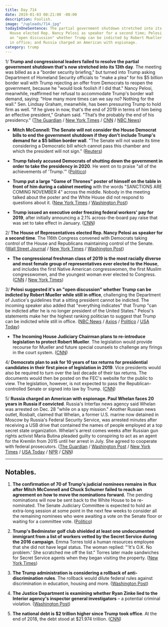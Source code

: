 ```yaml
---
title: Day 714
date: 2019-01-03 08:21:00 -08:00
description: Foolish.
image: "/uploads/714.jpg"
todayInOneSentence: The partial government shutdown stretched into its 13th day; the
  House elected Rep. Nancy Pelosi as speaker for a second time; Pelosi suggested it's
  an "open discussion" whether Trump can be indicted by Robert Mueller while still
  in office; and Russia charged an American with espionage.
category: trump
---
```


1/ **Trump and congressional leaders failed to resolve the partial government shutdown that's now stretched into its 13th day**. The meeting was billed as a a "border security briefing," but turned into Trump asking Department of Homeland Security officials to "make a plea" for his $5 billion border wall with Trump rejecting an offer from Democrats to reopen the government, because he "would look foolish if I did that." Nancy Pelosi, meanwhile, reaffirmed her refusal to accommodate Trump's border wall demand, saying: "How many more times can we say no? Nothing for the wall." Sen. Lindsay Graham, meanwhile, has been pressuring Trump to hold firm as well. "If he gives in now, that's the end of 2019 in terms of him being an effective president," Graham said. "That’s the probably the end of his presidency." ([The Guardian](https://www.theguardian.com/us-news/2019/jan/02/trump-government-shutdown-meeting-democrats-republicans) / [New York Times](https://www.nytimes.com/2019/01/02/us/politics/trump-congress-shutdown.html) / [CNN](https://www.cnn.com/2019/01/02/politics/donald-trump-shutdown-congress-meeting/index.html) / [NBC News](https://www.nbcnews.com/politics/congress/pelosi-has-message-trump-nothing-wall-n953996))

* **Mitch McConnell: The Senate will not consider the House Democrat bills to end the government shutdown if they don't include Trump's demand for a $5 billion border wall**. "The Senate will not waste its time considering a Democratic bill which cannot pass this chamber and which the president will not sign." ([Reuters](https://www.reuters.com/article/us-usa-shutdown-mcconnell/senate-will-not-consider-house-democratic-bills-to-end-shutdown-republican-mcconnell-idUSKCN1OX01I))

* **Trump falsely accused Democrats of shutting down the government in order to take the presidency in 2020**. He went on to praise "all of the achievements of 'Trump.'" ([Politico](https://www.politico.com/story/2019/01/03/trump-shutdown-democratic-ploy-1079022))

* **Trump put a large "Game of Thrones" poster of himself on the table in front of him during a cabinet meeting** with the words "SANCTIONS ARE COMING NOVEMBER 4" across the middle. Nobody in the meeting talked about the poster and the White House did not respond to questions about it. ([New York Times](https://www.nytimes.com/2019/01/03/us/politics/trump-game-of-thrones-poster.html) / [Washington Post](https://www.washingtonpost.com/politics/a-defensive-trump-calls-a-cabinet-meeting-and-uses-it-to-boast-deflect-and-distract/2019/01/02/21600a3a-0ec3-11e9-8938-5898adc28fa2_story.html))

* **Trump issued an executive order freezing federal workers' pay for 2019**, after initially announcing a 2.1% across-the-board pay raise that was set to take effect in January. ([CNN](https://www.cnn.com/2018/12/29/politics/trump-executive-order-federal-workers-pay-freeze/index.html))

2/ **The House of Representatives elected Rep. Nancy Pelosi as speaker for a second time**. The 116th Congress convened with Democrats taking control of the House and Republicans maintaining control of the Senate. ([Wall Street Journal](https://www.wsj.com/articles/new-congress-convenes-with-pelosi-set-to-be-elected-house-speaker-11546535431) / [New York Times](https://www.nytimes.com/2019/01/03/us/politics/new-congress.html) / [Washington Post](https://www.washingtonpost.com/powerpost/the-new-congress-pelosi-poised-to-retake-gavel-as-shutdown-continues/2019/01/03/2c5f0824-0f49-11e9-8938-5898adc28fa2_story.html))

* **The congressional freshman class of 2019 is the most racially diverse and most female group of representatives ever elected to the House**, and includes the first Native American congresswomen, the first Muslim congresswomen, and the youngest woman ever elected to Congress. ([CNN](https://www.cnn.com/2019/01/03/politics/new-congress-history-women-diversity/index.html) / [New York Times](https://www.nytimes.com/interactive/2018/11/28/us/politics/congress-freshman-class.html))

3/ **Pelosi suggested it's an "open discussion" whether Trump can be indicted by Robert Mueller while still in office**, challenging the Department of Justice's guidelines that a sitting president cannot be indicted. The incoming speaker also added that "everything indicates" that Trump "can be indicted after he is no longer president of the United States." Pelosi's statements make her the highest ranking politician to suggest that Trump can be indicted while still in office. ([NBC News](https://www.nbcnews.com/politics/congress/nancy-pelosi-doesn-t-rule-out-impeaching-trump-n954116) / [Axios](https://www.axios.com/nancy-pelosi-speaker-of-the-house-speech-3fc7ccca-ff47-4fe9-bf2f-a3c4d05c30c2.html) / [Politico](https://www.politico.com/story/2019/01/03/trump-indictment-pelosi-1078249) / [USA Today](https://www.usatoday.com/story/news/politics/2019/01/03/nancy-pelosi-trump-can-expect-different-world-new-congress/2391622002/))

* **The Incoming House Judiciary Chairman plans to re-introduce legislation to protect Robert Mueller**. The legislation would provide recourse for Mueller and future special counsels to challenge any firings in the court system. ([CNN](https://www.cnn.com/2019/01/03/politics/jerry-nadler-mueller-protection-bill/index.html))

4/ **Democrats plan to ask for 10 years of tax returns for presidential candidates in their first piece of legislation in 2019**. Vice presidents would also be required to turn over the last decade of their tax returns. The documents would then be posted on the FEC's website for the public to view. The legislation, however, is not expected to pass the Republican-controlled Senate or signed into law by Trump. ([CNN](https://www.cnn.com/2019/01/02/politics/trump-tax-returns-democrats/index.html))

5/ **Russia charged an American with espionage. Paul Whelan faces 20 years in Russia if convicted**. Russia's Interfax news agency said Whelan was arrested on Dec. 28 "while on a spy mission." Another Russian news outlet, Rosbalt, claimed that Whelan, a former U.S. marine now detained in Moscow by Russia's Federal Security Service, was arrested minutes after receiving a USB drive that contained the names of people employed at a top secret state organization. Whelan's arrest comes weeks after Russian gun rights activist Maria Butina pleaded guilty to conspiring to act as an agent for the Kremlin from 2015 until her arrest in July. She agreed to cooperate with federal prosecutors. ([The Guardian](https://www.theguardian.com/world/2019/jan/03/moscow-spy-charges-ex-marine-arrested-after-usb-drive-pickup-paul-whelan) / [Washington Post](https://www.washingtonpost.com/world/europe/american-paul-whelan-charged-with-espionage-in-russia-news-agency-reports/2019/01/03/51dab55a-0f6a-11e9-8f0c-6f878a26288a_story.html) / [New York Times](https://www.nytimes.com/2019/01/03/world/europe/us-spy-suspect-whelan-russia.html) / [USA Today](https://www.usatoday.com/story/news/world/2019/01/03/russia-indicts-american-paul-whelan-spying-charges/2471725002/) / [NPR](https://www.npr.org/2019/01/02/681624921/russia-grants-u-s-access-to-paul-whelan-arrested-on-suspicion-of-spying) / [CNN](https://www.cnn.com/2019/01/02/us/russia-detains-us-citizen-paul-whelan/index.html))

---

## Notables.

1. **The confirmation of 70 of Trump's judicial nominees remains in flux after Mitch McConnell and Chuck Schumer failed to reach an agreement on how to move the nominations forward.** The pending nominations will now be sent back to the White House to be re-nominated. The Senate Judiciary Committee is expected to hold an extra-long session at some point in the next few weeks to consider all the remaining nominees who were awaiting a vote on the Senate floor or waiting for a committee vote. ([Politico](https://www.politico.com/story/2019/01/02/trump-judicial-nominees-1077658))

2. **Trump's Bedminster golf club shielded at least one undocumented immigrant from a list of workers vetted by the Secret Service during the 2016 campaign**. Emma Torres told a human resources employee that she did not have legal status. The woman replied: "'It's O.K. No problem.' She scratched me off the list." Torres later made sandwiches for Secret Service agents when they began visiting the property. ([New York Times](https://www.nytimes.com/2019/01/03/us/trump-golf-club-illegal-immigrant-employee.html))

3. **The Trump administration is considering a rollback of anti-discrimination rules**. The rollback would dilute federal rules against discrimination in education, housing and more. ([Washington Post](https://www.washingtonpost.com/local/education/trump-administration-considers-rollback-of-anti-discrimination-rules/2019/01/02/f96347ea-046d-11e9-b5df-5d3874f1ac36_story.html))

4. **The Justice Department is examining whether Ryan Zinke lied to the Interior agency's inspector general investigators** – a potential criminal violation. ([Washington Post](https://www.washingtonpost.com/world/national-security/justice-dept-investigating-whether-zinke-lied-to-inspector-general/2019/01/03/6c9dea06-0eac-11e9-84fc-d58c33d6c8c7_story.html))

5. **The national debt is $2 trillion higher since Trump took office**. At the end of 2018, the debt stood at $21.974 trillion. ([CNN](https://www.cnn.com/2019/01/03/politics/trump-us-national-debt/index.html))